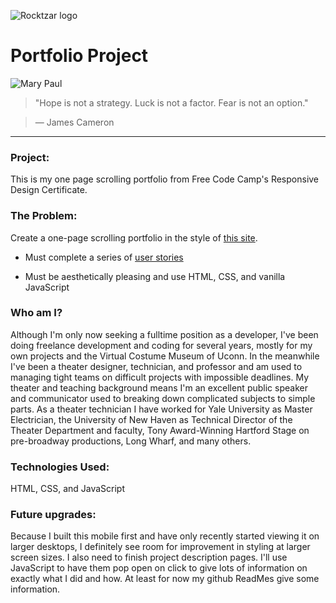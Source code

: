 ![Rocktzar logo](https://res.cloudinary.com/mpauldesigns/image/upload/c_scale,q_100,w_200/v1540421311/rocktzar_red.png)

# Portfolio Project

![Mary Paul](https://res.cloudinary.com/mpauldesigns/image/upload/v1522004427/mp_blog.jpg)

>"Hope is not a strategy. Luck is not a factor. Fear is not an option."

>― James Cameron

---

### Project:

This is my one page scrolling portfolio from Free Code Camp's Responsive Design Certificate. 

### The Problem:

Create a one-page scrolling portfolio in the style of [this site]( https://codepen.io/freeCodeCamp/full/zNBOYG).
  
* Must complete a series of [user stories](https://learn.freecodecamp.org/responsive-web-design/responsive-web-design-projects/build-a-personal-portfolio-webpage)

* Must be aesthetically pleasing and use HTML, CSS, and vanilla JavaScript

### Who am I?

Although I'm only now seeking a fulltime position as a developer, I've been doing freelance development and coding for several years, mostly for my own projects and the Virtual Costume Museum of Uconn. In the meanwhile I've been a theater designer, technician, and professor and am used to managing tight teams on difficult projects with impossible deadlines. My theater and teaching background means I'm an excellent public speaker and communicator used to breaking down complicated subjects to simple parts. As a theater technician I have worked for Yale University as Master Electrician, the University of New Haven as Technical Director of the Theater Department and faculty, Tony Award-Winning Hartford Stage on pre-broadway productions, Long Wharf, and many others. 

### Technologies Used:

HTML, CSS, and JavaScript

### Future upgrades:

Because I built this mobile first and have only recently started viewing it on larger desktops, I definitely see room for improvement in styling at larger screen sizes. I also need to finish project description pages. I'll use JavaScript to have them pop open on click to give lots of information on exactly what I did and how. At least for now my github ReadMes give some information.
